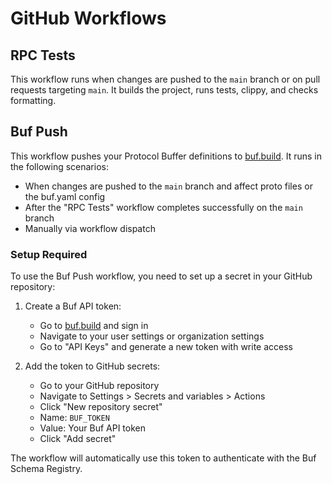 # GitHub Workflows

## RPC Tests
This workflow runs when changes are pushed to the `main` branch or on pull requests targeting `main`. It builds the project, runs tests, clippy, and checks formatting.

## Buf Push
This workflow pushes your Protocol Buffer definitions to [buf.build](https://buf.build). It runs in the following scenarios:
- When changes are pushed to the `main` branch and affect proto files or the buf.yaml config
- After the "RPC Tests" workflow completes successfully on the `main` branch
- Manually via workflow dispatch

### Setup Required
To use the Buf Push workflow, you need to set up a secret in your GitHub repository:

1. Create a Buf API token:
   - Go to [buf.build](https://buf.build) and sign in
   - Navigate to your user settings or organization settings
   - Go to "API Keys" and generate a new token with write access

2. Add the token to GitHub secrets:
   - Go to your GitHub repository
   - Navigate to Settings > Secrets and variables > Actions
   - Click "New repository secret"
   - Name: `BUF_TOKEN`
   - Value: Your Buf API token
   - Click "Add secret"

The workflow will automatically use this token to authenticate with the Buf Schema Registry. 